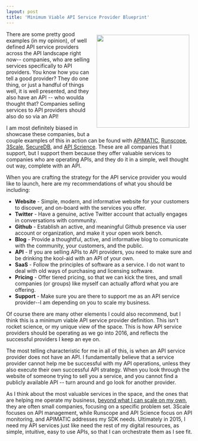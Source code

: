 ```yaml
---
layout: post
title: 'Minimum Viable API Service Provider Blueprint'
---
```

<p><img style="padding: 10px;" src="https://s3.amazonaws.com/kinlane-productions/bw-icons/bw-minimum-viable.png" alt="" width="250" align="right" /></p>
<p>There are some pretty good examples (in my opinion), of well defined API service providers across the API landscape right now-- companies, who are selling services specifically to API providers. You know how you can tell a good provider? They do one thing, or just a handful of things well, it is well presented, and they also have an API -- who woulda thought that? Companies selling services to API providers should also do so via an API!</p>
<p>I am most definitely biased in showcase these companies, but a couple examples of this in action can be found with <a href="https://apimatic.io/">APIMATIC</a>, <a href="https://www.runscope.com/">Runscope</a>, <a href="/admin/blog/3scale.net">3Scale</a>, <a href="https://securedb.co/">SecureDB</a>, and <a href="https://www.apiscience.com/">API Scrience</a>. These are all companies that I support, but I support them because they offer valuable services to companies who are operating APIs, and they do it in a simple, well thought out way, complete with an API.</p>
<p>When you are crafting the strategy for the API service provider you would like to launch, here are my recommendations of what you should be including:</p>
<ul>
<li><strong>Website</strong> - Simple, modern, and informative website for your customers to discover, and on-board with the services you offer.</li>
<li><strong>Twitter</strong> - Have a genuine, active Twitter account that actually engages in conversations with community.</li>
<li><strong>Github</strong> - Establish an active, and meaningful Github presence via user account or organization, and make it your open work bench.</li>
<li><strong>Blog</strong> - Provide a thoughtful, active, and informative blog to comunicate with the community, your customers, and the public.</li>
<li><strong>API</strong> - If you are selling APIs to API providers, you need to make sure and be drinking the kool-aid with an API of your own.</li>
<li><strong>SaaS</strong> - Follow the principles of software as a service. I do not want to deal with old ways of purchasing and licensing software.</li>
<li><strong>Pricing</strong> - Offer tiered pricing, so that we can kick the tires, and small companies (or groups) like myself can actually afford what you are offering.</li>
<li><strong>Support</strong> - Make sure you are there to support me as an API service provider--I am depending on you to scale my business.</li>
</ul>
<p>Of course there are many other elements I could also recommend, but I think this is a minimum viable API service provider definition. This isn't rocket science, or my unique view of the space. This is how API service providers should be operating as we go into 2016, and reflects the successful providers I keep an eye on.</p>
<p>The most telling characteristic for me in all of this, is when an API service provider does not have an API. I fundamentally believe that a service provider cannot help me be successful with my API operations, unless they also execute their own successful API strategy. When you look through the website of someone trying to sell you a service, and you cannot find a publicly available API -- turn around and go look for another provider.</p>
<p>As I think about the most valuable services in the space, and the ones that are helping me operate my business, <a href="http://kinlane.com/2015/12/03/if-i-cannot-scale-it-on-my-own-or-use-a-service-provider-i-do-not-scale-it/">beyond what I can scale on my own</a>, they are often small companies, focusing on a specific problem set. 3Scale focuses on API management, while Runscope and API Science focus on API monitoring, and APIMATIC addresses my SDK needs. Ultimately in 2015, I need my API services just like need the rest of my digital resources, as simple, intuitive, easy to use APIs, so that I can orchestrate them as I see fit.</p>